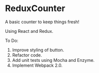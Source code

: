# ReduxCounter
A basic counter to keep things fresh!

Using React and Redux.

To Do:
1. Improve styling of button.
2. Refactor code.
3. Add unit tests using Mocha and Enzyme.
4. Implement Webpack 2.0.